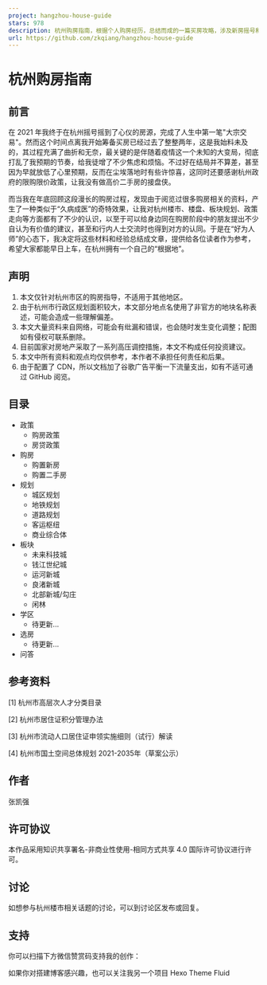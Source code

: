 ```yaml
---
project: hangzhou-house-guide
stars: 978
description: 杭州购房指南，根据个人购房经历，总结而成的一篇买房攻略，涉及新房摇号和二手房选购，包含大量杭州城市规划资料。
url: https://github.com/zkqiang/hangzhou-house-guide
---
```


杭州购房指南
======

前言
--

在 2021 年我终于在杭州摇号摇到了心仪的房源，完成了人生中第一笔"大宗交易"。然而这个时间点离我开始筹备买房已经过去了整整两年，这是我始料未及的，其过程充满了曲折和无奈，最关键的是伴随着疫情这一个未知的大变局，彻底打乱了我预期的节奏，给我徒增了不少焦虑和烦恼。不过好在结局并不算差，甚至因为早就放低了心里预期，反而在尘埃落地时有些许惊喜，这同时还要感谢杭州政府的限购限价政策，让我没有做高价二手房的接盘侠。

而当我在年底回顾这段漫长的购房过程，发现由于阅览过很多购房相关的资料，产生了一种类似于“久病成医”的奇特效果，让我对杭州楼市、楼盘、板块规划、政策走向等方面都有了不少的认识，以至于可以给身边同在购房阶段中的朋友提出不少自认为有价值的建议，甚至和行内人士交流时也得到对方的认同。于是在“好为人师”的心态下，我决定将这些材料和经验总结成文章，提供给各位读者作为参考，希望大家都能早日上车，在杭州拥有一个自己的“根据地”。

声明
--

1.  本文仅针对杭州市区的购房指导，不适用于其他地区。
2.  由于杭州市行政区规划面积较大，本文部分地点名使用了非官方的地块名称表述，可能会造成一些理解偏差。
3.  本文大量资料来自网络，可能会有纰漏和错误，也会随时发生变化调整；配图如有侵权可联系删除。
4.  目前国家对房地产采取了一系列高压调控措施，本文不构成任何投资建议。
5.  本文中所有资料和观点均仅供参考，本作者不承担任何责任和后果。
6.  由于配置了 CDN，所以文档加了谷歌广告平衡一下流量支出，如有不适可通过 GitHub 阅览。

目录
--

-   政策
    -   购房政策
    -   房贷政策
-   购房
    -   购置新房
    -   购置二手房
-   规划
    -   城区规划
    -   地铁规划
    -   道路规划
    -   客运枢纽
    -   商业综合体
-   板块
    -   未来科技城
    -   钱江世纪城
    -   运河新城
    -   良渚新城
    -   北部新城/勾庄
    -   闲林
-   学区
    -   待更新...
-   选房
    -   待更新...
-   问答

参考资料
----

\[1\] 杭州市高层次人才分类目录

\[2\] 杭州市居住证积分管理办法

\[3\] 杭州市流动人口居住证申领实施细则（试行）解读

\[4\] 杭州市国土空间总体规划 2021-2035年（草案公示）

作者
--

张凯强

许可协议
----

  
本作品采用知识共享署名-非商业性使用-相同方式共享 4.0 国际许可协议进行许可。

讨论
--

如想参与杭州楼市相关话题的讨论，可以到讨论区发布或回复。

支持
--

你可以扫描下方微信赞赏码支持我的创作：

如果你对搭建博客感兴趣，也可以关注我另一个项目 Hexo Theme Fluid
